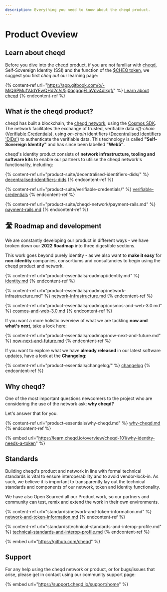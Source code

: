 ```yaml
---
description: Everything you need to know about the cheqd product.
---
```


# Product Oveview

## Learn about cheqd

Before you dive into the cheqd product, if you are not familiar with [cheqd](https://www.cheqd.io/), Self-Sovereign Identity (SSI) and the function of the [$CHEQ token](https://learn.cheqd.io/overview/introduction-to-usdcheq), we suggest you first _cheq out_ our learning page:

{% content-ref url="https://app.gitbook.com/o/-MiQSPMufVJdYEwQHd2c/s/5j0qcgqqFLaVpv4dlkgf/" %}
[Learn about cheqd](https://app.gitbook.com/o/-MiQSPMufVJdYEwQHd2c/s/5j0qcgqqFLaVpv4dlkgf/)
{% endcontent-ref %}



## What _is_ the cheqd product?

cheqd has built a blockchain, the [cheqd network](https://explorer.cheqd.io/), using the [Cosmos SDK](https://v1.cosmos.network/sdk). The network facilitates the exchange of trusted, verifiable data _off-chain_ ([Verifiable Credentials](https://www.w3.org/TR/vc-data-model/)), using _on-chain_ identifiers ([Decentralised Identifiers 'DIDs'](https://www.w3.org/TR/did-core/)) to authenticate the verifiable data. This technology is called **"Self-Sovereign Identity"** and has since been labelled **"Web5"**.

cheqd's identity product consists of **network infrastructure, tooling and software kits** to enable our partners to utilise the cheqd network's functionality, including:

{% content-ref url="product-suite/decentralised-identifiers-dids/" %}
[decentralised-identifiers-dids](product-suite/decentralised-identifiers-dids/)
{% endcontent-ref %}

{% content-ref url="product-suite/verifiable-credentials/" %}
[verifiable-credentials](product-suite/verifiable-credentials/)
{% endcontent-ref %}

{% content-ref url="product-suite/cheqd-network/payment-rails.md" %}
[payment-rails.md](product-suite/cheqd-network/payment-rails.md)
{% endcontent-ref %}



## :motorway: Roadmap and development

We are constantly developing our product in different ways - we have broken down our **2022 Roadmap** into three digestible sections.

This work goes beyond purely identity - as we also want to **make it easy** for **non-identity** companies, consortiums and consultancies to begin using the cheqd product and network.

{% content-ref url="product-essentials/roadmap/identity.md" %}
[identity.md](product-essentials/roadmap/identity.md)
{% endcontent-ref %}

{% content-ref url="product-essentials/roadmap/network-infrastructure.md" %}
[network-infrastructure.md](product-essentials/roadmap/network-infrastructure.md)
{% endcontent-ref %}

{% content-ref url="product-essentials/roadmap/cosmos-and-web-3.0.md" %}
[cosmos-and-web-3.0.md](product-essentials/roadmap/cosmos-and-web-3.0.md)
{% endcontent-ref %}

If you want a more holistic overview of what we are tackling **now and what's next**, take a look here:

{% content-ref url="product-essentials/roadmap/now-next-and-future.md" %}
[now-next-and-future.md](product-essentials/roadmap/now-next-and-future.md)
{% endcontent-ref %}

If you want to explore what we have **already released** in our latest software updates, have a look at the **Changelog**:

{% content-ref url="product-essentials/changelog/" %}
[changelog](product-essentials/changelog/)
{% endcontent-ref %}

## Why cheqd?

One of the most important questions newcomers to the project who are considering the use of the network ask: **why cheqd?**

Let's answer that for you.

{% content-ref url="product-essentials/why-cheqd.md" %}
[why-cheqd.md](product-essentials/why-cheqd.md)
{% endcontent-ref %}

{% embed url="https://learn.cheqd.io/overview/cheqd-101/why-identity-needs-a-token" %}

## Standards

Building cheqd's product and network in line with formal technical standards is vital to ensure interoperability and to avoid vendor-lock-in. As such, we believe it is important to transparently lay out the technical standards and components of our network, token and identity functionality.

We have also Open Sourced all our Product work, so our partners and community can test, remix and extend the work in their own environments.

{% content-ref url="standards/network-and-token-information.md" %}
[network-and-token-information.md](standards/network-and-token-information.md)
{% endcontent-ref %}

{% content-ref url="standards/technical-standards-and-interop-profile.md" %}
[technical-standards-and-interop-profile.md](standards/technical-standards-and-interop-profile.md)
{% endcontent-ref %}

{% embed url="https://github.com/cheqd" %}

###

## Support

For any help using the cheqd network or product, or for bugs/issues that arise, please get in contact using our community support page:

{% embed url="https://support.cheqd.io/support/home" %}

